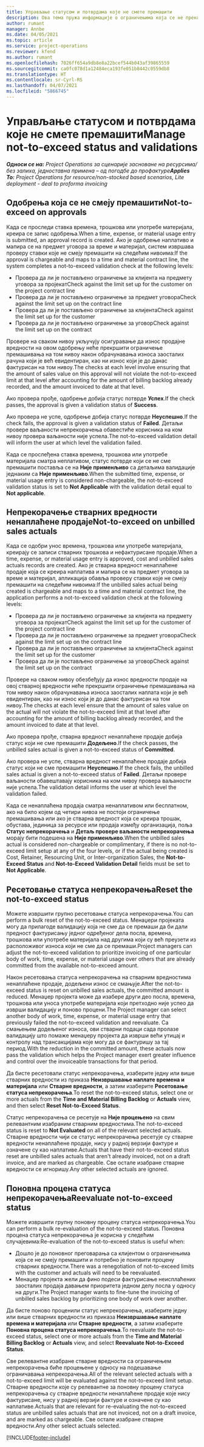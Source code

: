 ```yaml
---
title: Управљање статусом и потврдама које не смете премашити
description: Ова тема пружа информације о ограничењима која се не прекорачују у услузи Project Operations.
author: rumant
manager: Annbe
ms.date: 04/05/2021
ms.topic: article
ms.service: project-operations
ms.reviewer: kfend
ms.author: rumant
ms.openlocfilehash: 7026ff654a9db8e8a22bcef544b043af39865559
ms.sourcegitcommit: ca0fc078d1a12484eca193fe051b8442c0559db8
ms.translationtype: HT
ms.contentlocale: sr-Cyrl-RS
ms.lasthandoff: 04/07/2021
ms.locfileid: "5866745"
---
```

# <a name="manage-not-to-exceed-status-and-validations"></a><span data-ttu-id="f8032-103">Управљање статусом и потврдама које не смете премашити</span><span class="sxs-lookup"><span data-stu-id="f8032-103">Manage not-to-exceed status and validations</span></span> 

<span data-ttu-id="f8032-104">_**Односи се на:** Project Operations за сценарије засноване на ресурсима/без залиха, једноставна примена – од погодбе до профактуре_</span><span class="sxs-lookup"><span data-stu-id="f8032-104">_**Applies To:** Project Operations for resource/non-stocked based scenarios, Lite deployment - deal to proforma invoicing_</span></span>

## <a name="not-to-exceed-on-approvals"></a><span data-ttu-id="f8032-105">Одобрења која се не смеју премашити</span><span class="sxs-lookup"><span data-stu-id="f8032-105">Not-to-exceed on approvals</span></span>

<span data-ttu-id="f8032-106">Када се проследи ставка времена, трошкова или употребе материјала, креира се запис одобрења.</span><span class="sxs-lookup"><span data-stu-id="f8032-106">When a time, expense, or material usage entry is submitted, an approval record is created.</span></span> <span data-ttu-id="f8032-107">Ако је одобрење наплативо и мапира се на предмет уговора за време и материјал, систем извршава проверу ставки које не смеју премашити на следећим нивоима:</span><span class="sxs-lookup"><span data-stu-id="f8032-107">If the approval is chargeable and maps to a time and material contract line, the system completes a not-to-exceed validation check at the following levels:</span></span>

  - <span data-ttu-id="f8032-108">Провера да ли је постављено ограничење за клијента на предмету уговора за пројекат</span><span class="sxs-lookup"><span data-stu-id="f8032-108">Check against the limit set up for the customer on the project contract line</span></span>
  - <span data-ttu-id="f8032-109">Провера да ли је постављено ограничење за предмет уговора</span><span class="sxs-lookup"><span data-stu-id="f8032-109">Check against the limit set up on the contract line</span></span>
  - <span data-ttu-id="f8032-110">Провера да ли је постављено ограничење за клијента</span><span class="sxs-lookup"><span data-stu-id="f8032-110">Check against the limit set up for the customer</span></span>
  - <span data-ttu-id="f8032-111">Провера да ли је постављено ограничење за уговор</span><span class="sxs-lookup"><span data-stu-id="f8032-111">Check against the limit set up on the contract</span></span>

<span data-ttu-id="f8032-112">Провере на сваком нивоу укључују осигуравање да износ продајне вредности на овом одобрењу неће прекршити ограничење премашивања на том нивоу након обрачунавања износа заосталих рачуна који је већ евидентиран, као ни износ који је до данас фактурисан на том нивоу.</span><span class="sxs-lookup"><span data-stu-id="f8032-112">The checks at each level involve ensuring that the amount of sales value on this approval will not violate the not-to-exceed limit at that level after accounting for the amount of billing backlog already recorded, and the amount invoiced to date at that level.</span></span>

<span data-ttu-id="f8032-113">Ако провера прође, одобрење добија статус потврде **Успех**.</span><span class="sxs-lookup"><span data-stu-id="f8032-113">If the check passes, the approval is given a validation status of **Success**.</span></span>

<span data-ttu-id="f8032-114">Ако провера не успе, одобрење добија статус потврде **Неуспешно**.</span><span class="sxs-lookup"><span data-stu-id="f8032-114">If the check fails, the approval is given a validation status of **Failed**.</span></span> <span data-ttu-id="f8032-115">Детаљи провере ваљаности непрекорачења обавестиће корисника на ком нивоу провера ваљаности није успела.</span><span class="sxs-lookup"><span data-stu-id="f8032-115">The not-to-exceed validation detail will inform the user at which level the validation failed.</span></span>

<span data-ttu-id="f8032-116">Када се прослеђена ставка времена, трошкова или употребе материјала сматра неплативом, статус потврде који се не сме премашити поставља се на **Није применљиво** са детаљима валидације једнаким са **Није применљиво**.</span><span class="sxs-lookup"><span data-stu-id="f8032-116">When the submitted time, expense, or material usage entry is considered non-chargeable, the not-to-exceed validation status is set to **Not Applicable** with the validation detail equal to **Not applicable**.</span></span>

## <a name="not-to-exceed-on-unbilled-sales-actuals"></a><span data-ttu-id="f8032-117">Непрекорачење стварних вредности ненаплаћене продаје</span><span class="sxs-lookup"><span data-stu-id="f8032-117">Not-to-exceed on unbilled sales actuals</span></span>

<span data-ttu-id="f8032-118">Када се одобри унос времена, трошкова или употребе материјала, креирају се записи стварних трошкова и нефактурисане продаје.</span><span class="sxs-lookup"><span data-stu-id="f8032-118">When a time, expense, or material usage entry is approved, cost and unbilled sales actuals records are created.</span></span> <span data-ttu-id="f8032-119">Ако је стварна вредност ненаплаћене продаје која се креира наплатива и мапира се на предмет уговора за време и материјал, апликација обавља проверу ставки које не смеју премашити на следећим нивоима:</span><span class="sxs-lookup"><span data-stu-id="f8032-119">If the unbilled sales actual being created is chargeable and maps to a time and material contract line, the application performs a not-to-exceed validation check at the following levels:</span></span>

  - <span data-ttu-id="f8032-120">Провера да ли је постављено ограничење за клијента на предмету уговора за пројекат</span><span class="sxs-lookup"><span data-stu-id="f8032-120">Check against the limit set up for the customer of the project contract line</span></span>
  - <span data-ttu-id="f8032-121">Провера да ли је постављено ограничење за предмет уговора</span><span class="sxs-lookup"><span data-stu-id="f8032-121">Check against the limit set up on the contract line</span></span>
  - <span data-ttu-id="f8032-122">Провера да ли је постављено ограничење за клијента</span><span class="sxs-lookup"><span data-stu-id="f8032-122">Check against the limit set up for the customer</span></span>
  - <span data-ttu-id="f8032-123">Провера да ли је постављено ограничење за уговор</span><span class="sxs-lookup"><span data-stu-id="f8032-123">Check against the limit set up on the contract</span></span>

<span data-ttu-id="f8032-124">Провере на сваком нивоу обезбеђују да износ вредности продаје на овој стварној вредности неће прекршити ограничење премашивања на том нивоу након обрачунавања износа заосталих наплата који је већ евидентиран, као ни износ који је до данас фактурисан на том нивоу.</span><span class="sxs-lookup"><span data-stu-id="f8032-124">The checks at each level ensure that the amount of sales value on the actual will not violate the not-to-exceed limit at that level after accounting for the amount of billing backlog already recorded, and the amount invoiced to date at that level.</span></span>

<span data-ttu-id="f8032-125">Ако провера прође, стварна вредност ненаплаћене продаје добија статус који не сме премашити **Додељено**.</span><span class="sxs-lookup"><span data-stu-id="f8032-125">If the check passes, the unbilled sales actual is given a not-to-exceed status of **Committed**.</span></span>

<span data-ttu-id="f8032-126">Ако провера не успе, стварна вредност ненаплаћене продаје добија статус који не сме премашити **Неуспешно**.</span><span class="sxs-lookup"><span data-stu-id="f8032-126">If the check fails, the unbilled sales actual is given a not-to-exceed status of **Failed**.</span></span> <span data-ttu-id="f8032-127">Детаљи провере ваљаности обавештавају корисника на ком нивоу провера ваљаности није успела.</span><span class="sxs-lookup"><span data-stu-id="f8032-127">The validation detail informs the user at which level the validation failed.</span></span>

<span data-ttu-id="f8032-128">Када се ненаплаћена продаја сматра ненаплативом или бесплатном, ако на било којем од четири нивоа не постоји ограничење премашивања или ако је стварна вредност која се креира трошак, обустава, јединица за ресурсе или продаја између организација, поља **Статус непрекорачења** и **Детаљ провере ваљаности непрекорачења** морају бити подешена на **Није применљиво**.</span><span class="sxs-lookup"><span data-stu-id="f8032-128">When the unbilled sales actual is considered non-chargeable or complimentary, if there is no not-to-exceed limit setup at any of the four levels, or if the actual being created is Cost, Retainer, Resourcing Unit, or Inter-organization Sales, the **Not-to-Exceed Status** and **Not-to-Exceed Validation Detail** fields must be set to **Not Applicable**.</span></span>

## <a name="reset-the-not-to-exceed-status"></a><span data-ttu-id="f8032-129">Ресетовање статуса непрекорачења</span><span class="sxs-lookup"><span data-stu-id="f8032-129">Reset the not-to-exceed status</span></span>

<span data-ttu-id="f8032-130">Можете извршити групно ресетовање статуса непрекорачења.</span><span class="sxs-lookup"><span data-stu-id="f8032-130">You can perform a bulk reset of the not-to-exceed status.</span></span> <span data-ttu-id="f8032-131">Менаџери пројеката могу да прилагоде валидацију која не сме да се премаши да би дали предност фактурисању једног одређеног дела посла, времена, трошкова или употребе материјала над другима који су већ преузети из расположивог износа који не сме да се премаши.</span><span class="sxs-lookup"><span data-stu-id="f8032-131">Project managers can adjust the not-to-exceed validation to prioritize invoicing of one particular body of work, time, expense, or material usage over others that are already committed from the available not-to-exceed amount.</span></span>

<span data-ttu-id="f8032-132">Након ресетовања статуса непрекорачења на стварним вредностима ненаплаћене продаје, додељени износ се смањује.</span><span class="sxs-lookup"><span data-stu-id="f8032-132">After the not-to-exceed status is reset on unbilled sales actuals, the committed amount is reduced.</span></span> <span data-ttu-id="f8032-133">Менаџер пројекта може да изабере други део посла, времена, трошкова или уноса употребе материјала који претходно није успео да изврши валидацију и поново процени.</span><span class="sxs-lookup"><span data-stu-id="f8032-133">The Project manager can select another body of work, time, expense, or material usage entry that previously failed the not-to-exceed validation and reevaluate.</span></span> <span data-ttu-id="f8032-134">Са смањењем додељеног износа, ови стварни подаци сада пролазе валидацију што помаже менаџеру пројекта да изврши већи утицај и контролу над трансакцијама које могу да се фактуришу за тај период.</span><span class="sxs-lookup"><span data-stu-id="f8032-134">With the reduction in the committed amount, these actuals now pass the validation which helps the Project manager exert greater influence and control over the invoiceable transactions for that period.</span></span>

<span data-ttu-id="f8032-135">Да бисте ресетовали статус непрекорачења, изаберите једну или више стварних вредности из приказа **Неизвршавање наплате времена и материјала** или **Стварне вредности**, а затим изаберите **Ресетовање статуса непрекорачења**.</span><span class="sxs-lookup"><span data-stu-id="f8032-135">To reset the not-to-exceed status, select one or more actuals from the **Time and Material Billing Backlog** or **Actuals** view, and then select **Reset Not-to-Exceed Status**.</span></span>

<span data-ttu-id="f8032-136">Статус непрекорачења се ресетује на **Није процењено** на свим релевантним изабраним стварним вредностима.</span><span class="sxs-lookup"><span data-stu-id="f8032-136">The not-to-exceed status is reset to **Not Evaluated** on all of the relevant selected actuals.</span></span> <span data-ttu-id="f8032-137">Стварне вредности чији се статус непрекорачења ресетује су стварне вредности ненаплаћене продаје, нису у радној верзији фактуре и означене су као наплативе.</span><span class="sxs-lookup"><span data-stu-id="f8032-137">Actuals that have their not-to-exceed status reset are unbilled sales actuals that aren't already invoiced, not on a draft invoice, and are marked as chargeable.</span></span> <span data-ttu-id="f8032-138">Све остале изабране стварне вредности се игноришу.</span><span class="sxs-lookup"><span data-stu-id="f8032-138">Any other selected actuals are ignored.</span></span>

## <a name="reevaluate-not-to-exceed-status"></a><span data-ttu-id="f8032-139">Поновна процена статуса непрекорачења</span><span class="sxs-lookup"><span data-stu-id="f8032-139">Reevaluate not-to-exceed status</span></span>

<span data-ttu-id="f8032-140">Можете извршити групну поновну процену статуса непрекорачења.</span><span class="sxs-lookup"><span data-stu-id="f8032-140">You can perform a bulk re-evaluation of the not-to-exceed status.</span></span> <span data-ttu-id="f8032-141">Поновна процена статуса непрекорачења је корисна у следећим случајевима:</span><span class="sxs-lookup"><span data-stu-id="f8032-141">Re-evaluation of the not-to-exceed status is useful when:</span></span>

  - <span data-ttu-id="f8032-142">Дошло је до поновног преговарања са клијентом о ограничењима која се не смеју премашити и потребно је поновити процену стварних вредности.</span><span class="sxs-lookup"><span data-stu-id="f8032-142">There was a renegotiation of not-to-exceed limits with the customer and actuals will need to be reevaluated.</span></span>
  - <span data-ttu-id="f8032-143">Менаџер пројекта жели да фино подеси фактурисање неисплаћених заосталих продаја давањем приоритета једном делу посла у односу на други.</span><span class="sxs-lookup"><span data-stu-id="f8032-143">The Project manager wants to fine-tune the invoicing of unbilled sales backlog by prioritizing one body of work over another.</span></span>

<span data-ttu-id="f8032-144">Да бисте поново проценили статус непрекорачења, изаберите једну или више стварних вредности из приказа **Неизвршавање наплате времена и материјала** или **Стварне вредности**, а затим изаберите **Поновна процена статуса непрекорачења**.</span><span class="sxs-lookup"><span data-stu-id="f8032-144">To reevaluate the not-to-exceed status, select one or more actuals from the **Time and Material Billing Backlog** or **Actuals** view, and select **Reevaluate Not-to-Exceed Status**.</span></span>

<span data-ttu-id="f8032-145">Све релевантне изабране стварне вредности са ограничењем непрекорачења биће процењене у односу на подешавање ограничавања непрекорачења.</span><span class="sxs-lookup"><span data-stu-id="f8032-145">All of the relevant selected actuals with a not-to-exceed limit will be evaluated against the not-to-exceed limit setup.</span></span> <span data-ttu-id="f8032-146">Стварне вредности које су релевантне за поновну процену статуса непрекорачења су стварне вредности ненаплаћене продаје које нису фактурисане, нису у радној верзији фактуре и означене су као наплативе.</span><span class="sxs-lookup"><span data-stu-id="f8032-146">Actuals that are relevant for re-evaluating the not-to-exceed status are unbilled sales actuals that are not invoiced, not on a draft invoice, and are marked as chargeable.</span></span> <span data-ttu-id="f8032-147">Све остале изабране стварне вредности.</span><span class="sxs-lookup"><span data-stu-id="f8032-147">Any other select actuals selected.</span></span>


[!INCLUDE[footer-include](../../includes/footer-banner.md)]
